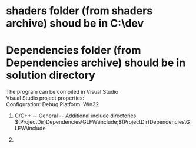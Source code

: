 

# shaders folder (from shaders archive) shoud be in C:\\dev
# Dependencies folder (from Dependencies archive) should be in solution directory
 The program can be compiled in Visual Studio  
 Visual Studio project properties:  
 Configuration: Debug
 Platform: Win32
 1) C/C++ -- General -- Additional include directories
 $(ProjectDir)Dependencies\GLFW\include;$(ProjectDir)Dependencies\GLEW\include  
   
 2)

  
